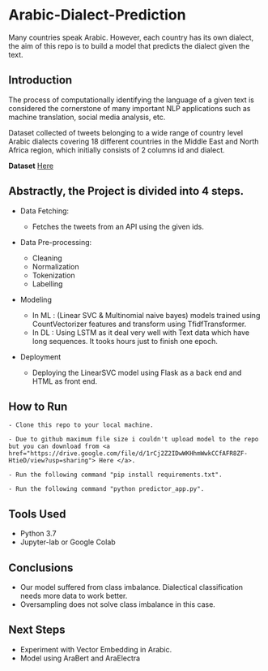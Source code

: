 # Arabic-Dialect-Prediction
Many countries speak Arabic. 
However, each country has its own dialect, the aim of this repo is to build a model that predicts the dialect given the text.

## Introduction

The process of computationally identifying the language of a given text is considered the cornerstone of many important NLP applications such as machine translation, social media analysis, etc. 

Dataset collected of tweets belonging to a wide range of country level Arabic dialects covering 18 different countries in the Middle East and North Africa region, which initially consists of 2 columns id and dialect.

**Dataset** <a href='https://drive.google.com/file/d/1Rf-pPGle3HVZzovTghKRwWThqFBlj84k/view?usp=sharing'> Here </a>

## Abstractly, the Project is divided into 4 steps.

- Data Fetching:
    - Fetches the tweets from an API using the given ids.
    
-  Data Pre-processing:
    - Cleaning
    - Normalization
    - Tokenization
    - Labelling
    
- Modeling
    - In ML : (Linear SVC & Multinomial naive bayes) models trained using CountVectorizer features and transform using TfidfTransformer.
    - In DL :  Using LSTM as it deal very well with Text data which have long sequences. It tooks hours just to finish one epoch.
    
- Deployment
    - Deploying the LinearSVC model using Flask as a back end and HTML as front end.

## How to Run

    - Clone this repo to your local machine.

    - Due to github maximum file size i couldn't upload model to the repo but you can download from <a href="https://drive.google.com/file/d/1rCj2Z2IDwWKHhmWwkCCfAFR8ZF-HtieD/view?usp=sharing"> Here </a>.

    - Run the following command "pip install requirements.txt".

    - Run the following command "python predictor_app.py".

## Tools Used

- Python 3.7
- Jupyter-lab or Google Colab

  
## Conclusions

 - Our model suffered from class imbalance. Dialectical classification needs more data to work better.
 - Oversampling does not solve class imbalance in this case.
  
  ## Next Steps

- Experiment with Vector Embedding in Arabic.
- Model using AraBert and AraElectra
